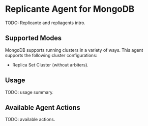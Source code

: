 # Replicante Agent for MongoDB

TODO: Replicante and repliagents intro.

## Supported Modes

MongoDB supports running clusters in a variety of ways.
This agent supports the following cluster configurations:

- Replica Set Cluster (without arbiters).

## Usage

TODO: usage summary.

## Available Agent Actions

TODO: available actions.
